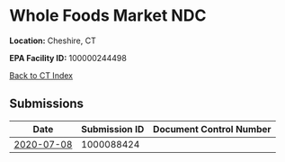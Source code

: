 # Whole Foods Market NDC

**Location:** Cheshire, CT

**EPA Facility ID:** 100000244498

[Back to CT Index](../../index.md)

## Submissions

| Date | Submission ID | Document Control Number |
|------|--------------|-------------------------|
| [2020-07-08](submissions/1000088424.md) | 1000088424 |  |
